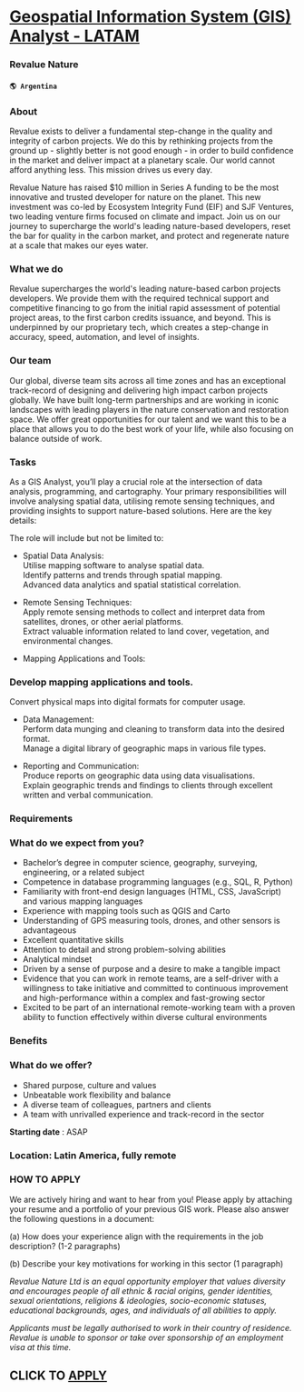 # [Geospatial Information System (GIS) Analyst - LATAM](https://www.remotewlb.com/apply/geospatial-information-system-gis-analyst-latam)  
### Revalue Nature  
#### `🌎 Argentina`  

### About

Revalue exists to deliver a fundamental step-change in the quality and integrity of carbon projects. We do this by rethinking projects from the ground up - slightly better is not good enough - in order to build confidence in the market and deliver impact at a planetary scale. Our world cannot afford anything less. This mission drives us every day.

Revalue Nature has raised $10 million in Series A funding to be the most innovative and trusted developer for nature on the planet. This new investment was co-led by Ecosystem Integrity Fund (EIF) and SJF Ventures, two leading venture firms focused on climate and impact. Join us on our journey to supercharge the world's leading nature-based developers, reset the bar for quality in the carbon market, and protect and regenerate nature at a scale that makes our eyes water.

### What we do

Revalue supercharges the world's leading nature-based carbon projects developers. We provide them with the required technical support and competitive financing to go from the initial rapid assessment of potential project areas, to the first carbon credits issuance, and beyond. This is underpinned by our proprietary tech, which creates a step-change in accuracy, speed, automation, and level of insights.

### Our team

Our global, diverse team sits across all time zones and has an exceptional track-record of designing and delivering high impact carbon projects globally. We have built long-term partnerships and are working in iconic landscapes with leading players in the nature conservation and restoration space. We offer great opportunities for our talent and we want this to be a place that allows you to do the best work of your life, while also focusing on balance outside of work.

### Tasks

As a GIS Analyst, you’ll play a crucial role at the intersection of data analysis, programming, and cartography. Your primary responsibilities will involve analysing spatial data, utilising remote sensing techniques, and providing insights to support nature-based solutions. Here are the key details:

The role will include but not be limited to:

  * Spatial Data Analysis:  
Utilise mapping software to analyse spatial data.  
Identify patterns and trends through spatial mapping.  
Advanced data analytics and spatial statistical correlation.

  * Remote Sensing Techniques:  
Apply remote sensing methods to collect and interpret data from satellites, drones, or other aerial platforms.  
Extract valuable information related to land cover, vegetation, and environmental changes.

  * Mapping Applications and Tools:

### Develop mapping applications and tools.

Convert physical maps into digital formats for computer usage.

  * Data Management:  
Perform data munging and cleaning to transform data into the desired format.  
Manage a digital library of geographic maps in various file types.

  * Reporting and Communication:  
Produce reports on geographic data using data visualisations.  
Explain geographic trends and findings to clients through excellent written and verbal communication.

### Requirements

### What do we expect from you?

  * Bachelor’s degree in computer science, geography, surveying, engineering, or a related subject
  * Competence in database programming languages (e.g., SQL, R, Python)
  * Familiarity with front-end design languages (HTML, CSS, JavaScript) and various mapping languages
  * Experience with mapping tools such as QGIS and Carto
  * Understanding of GPS measuring tools, drones, and other sensors is advantageous
  * Excellent quantitative skills
  * Attention to detail and strong problem-solving abilities
  * Analytical mindset
  * Driven by a sense of purpose and a desire to make a tangible impact
  * Evidence that you can work in remote teams, are a self-driver with a willingness to take initiative and committed to continuous improvement and high-performance within a complex and fast-growing sector
  * Excited to be part of an international remote-working team with a proven ability to function effectively within diverse cultural environments

### Benefits

### What do we offer?

  * Shared purpose, culture and values
  * Unbeatable work flexibility and balance
  * A diverse team of colleagues, partners and clients
  * A team with unrivalled experience and track-record in the sector

 **Starting date** : ASAP

### Location: Latin America, fully remote

### HOW TO APPLY

We are actively hiring and want to hear from you! Please apply by attaching your resume and a portfolio of your previous GIS work. Please also answer the following questions in a document:

(a) How does your experience align with the requirements in the job description? (1-2 paragraphs)

(b) Describe your key motivations for working in this sector (1 paragraph)

 _Revalue Nature Ltd is an equal opportunity employer that values diversity and encourages people of all ethnic & racial origins, gender identities, sexual orientations, religions & ideologies, socio-economic statuses, educational backgrounds, ages, and individuals of all abilities to apply._

 _Applicants must be legally authorised to work in their country of residence. Revalue is unable to sponsor or take over sponsorship of an employment visa at this time._

  
## CLICK TO [APPLY](https://www.remotewlb.com/apply/geospatial-information-system-gis-analyst-latam)

